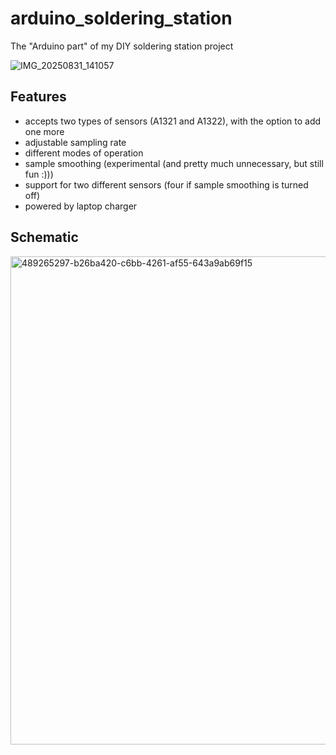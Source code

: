 # arduino_soldering_station
The "Arduino part" of my DIY soldering station project

![IMG_20250831_141057](https://github.com/user-attachments/assets/ca884260-8cba-4daf-860c-7af6deb4c5b9)

## Features
- accepts two types of sensors (A1321 and A1322), with the option to add one more
- adjustable sampling rate
- different modes of operation
- sample smoothing (experimental (and pretty much unnecessary, but still fun :)))
- support for two different sensors (four if sample smoothing is turned off)
- powered by laptop charger

## Schematic

<img width="551" height="781" alt="489265297-b26ba420-c6bb-4261-af55-643a9ab69f15" src="https://github.com/user-attachments/assets/90c02aaa-defa-4cf0-962f-22442b10fd52" />

